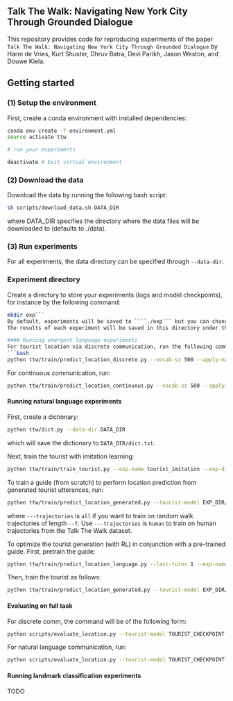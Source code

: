 ## Talk The Walk: Navigating New York City Through Grounded Dialogue
This repository provides code for reproducing experiments
of the paper ```Talk The Walk: Navigating New York City Through Grounded Dialogue``` by Harm de Vries, Kurt Shuster, Dhruv Batra, Devi Parikh, Jason Weston, and Douwe Kiela.

## Getting started

### (1) Setup the environment
First, create a conda environment with installed dependencies:
```bash
conda env create -f environment.yml
source activate ttw

# run your experiments

deactivate # Exit virtual environment
```

### (2) Download the data
Download the data by running the following bash script:
```bash
sh scripts/download_data.sh DATA_DIR
```
where DATA_DIR specifies the directory where the data files will be downloaded to (defaults to ./data).

### (3) Run experiments
For all experiments, the data directory can be specified through ```--data-dir```.

### Experiment directory
Create a directory to store your experiments (logs and model checkpoints), for instance by the following command:
```bash
mkdir exp```
By default, experiments will be saved to ````./exp``` but you can change the experiment directory via the ```--exp-dir``` flag.
The results of each experiment will be saved in this directory under the experiment name, specified via ```--exp-name```.

#### Running emergent language experiments
For tourist location via discrete communication, run the following command to train the tourist and guide models:
```bash
python ttw/train/predict_location_discrete.py --vocab-sz 500 --apply-masc --T 1 --exp-name discrete_masc_T1 --num-epochs 200 --cuda
```
For continuous communication, run:
```bash
python ttw/train/predict_location_continuous.py --vocab-sz 500 --apply-masc --T 1 --exp-name continuous_masc_T1 --num-epochs 200 --cuda
```

#### Running natural language experiments
First, create a dictionary:
```bash
python ttw/dict.py --data-dir DATA_DIR
```
which will save the dictionary to ```DATA_DIR/dict.txt```.

Next, train the tourist with imitation learning:
```bash
python ttw/train/train_tourist.py --exp-name tourist_imitation --exp-dir EXP_DIR --cuda
```

To train a guide (from scratch) to perform location prediction from generated tourist utterances, run:
```bash
python ttw/train/predict_location_generated.py --tourist-model EXP_DIR/tourist_imitation/tourist.pt --decoding-strategy greedy --trajectories all --train-guide --T 0 --cuda
```
where ```---trajectories``` is ```all``` if you want to train on random walk trajectories of length ```--T```. Use ```---trajectories``` is ```human``` to train
on human trajectories from the Talk The Walk dataset.

To optimize the tourist generation (with RL) in conjunction with a pre-trained guide. First, pretrain the guide:
```bash
python ttw/train/predict_location_language.py --last-turns 1 --exp-name guide_imitation --apply-masc --T 3 --cuda
```
Then, train the tourist as follows:
```bash
python ttw/train/predict_location_generated.py --tourist-model EXP_DIR/tourist_imitation/tourist.pt --guide-model EXP_DIR/guide_imitation/guide.pt --decoding-strategy sample --train-tourist --cuda
```

#### Evaluating on full task
For discrete comm, the command will be of the following form:
```bash
python scripts/evaluate_location.py --tourist-model TOURIST_CHECKPOINT --guide-model GUIDE_CHECKPOINT --communication discrete --cuda
```

For natural language communication, run:
```bash
python scripts/evaluate_location.py --tourist-model TOURIST_CHECKPOINT --guide-model GUIDE_CHECKPOINT --communication natural --decoding-strategy greedy --cuda
```

#### Running landmark classification experiments
TODO

